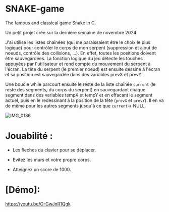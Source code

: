 # SNAKE-game
The famous and classical game Snake in C. 

Un petit projet crée sur la dernière semaine de novembre 2024. 

J'ai utilisé les listes chaînées (qui me paraissaient être le choix le plus logique) pour contrôler le corps de mon serpent (suppression et ajout de noeuds, contrôle des collisions, ...). En effet, toutes les positions doivent être sauvegardées. 
La fonction logique du jeu détecte les touches appuyées par l'utilisateur et rend compte du mouvement du serpent à l'écran. 
La tête du serpent (le premier noeud) est ensuite dessiné à l'écran et sa position est sauvegardée dans des variables prevX et prevY. 

Une boucle while parcourt ensuite le reste de la liste chaînée `current` (le reste des segments, du corps du serpent) 
en sauvegardant chaque segment dans des variables tempX et tempY et en effacant le segment actuel, puis en le redessinant à la position de la tête (`prevX` et `prevY`). Il en va de même pour les autres segments jusqu'à ce que `current`-> NULL. 

![IMG_0186](https://github.com/user-attachments/assets/be8f05b2-c005-4ec0-913c-5cb23b01fa3a)


# Jouabilité : 
- Les fleches du clavier pour se déplacer.

- Evitez les murs et votre propre corps. 

- Atteignez un score de 1000.

# [Démo]: 

https://youtu.be/O-GwJnR1Qgk
